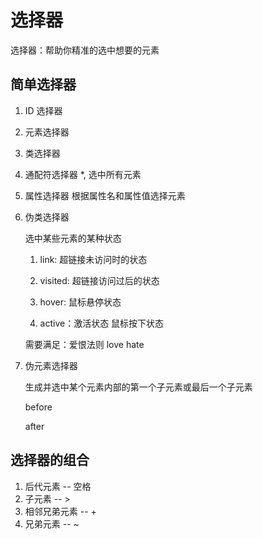 # 选择器

选择器：帮助你精准的选中想要的元素

## 简单选择器

1. ID 选择器
2. 元素选择器
3. 类选择器
4. 通配符选择器
   \*, 选中所有元素
5. 属性选择器
   根据属性名和属性值选择元素

6. 伪类选择器

   选中某些元素的某种状态

   1. link: 超链接未访问时的状态

   2. visited: 超链接访问过后的状态

   3. hover: 鼠标悬停状态

   4. active：激活状态 鼠标按下状态

   需要满足：爱恨法则 love hate

7. 伪元素选择器

   生成并选中某个元素内部的第一个子元素或最后一个子元素

   before

   after

## 选择器的组合

1. 后代元素 -- 空格
2. 子元素 -- >
3. 相邻兄弟元素 -- +
4. 兄弟元素 -- ~
